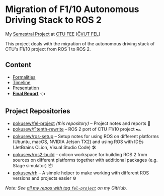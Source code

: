 # Migration of F1/10 Autonomous Driving Stack to ROS 2

My [Semestral Project](https://cw.fel.cvut.cz/wiki/courses/b4bproj6/start)
at [CTU FEE](https://fel.cvut.cz/en/) ([ČVUT FEL](https://fel.cvut.cz/cz/))

This project deals with the migration of the autonomous driving stack  of CTU's F1/10 project
from ROS 1 to ROS 2.


## Content

* [Formalities](./FORMAL.md)
* [Timeline](./TIMELINE.md)
* [Presentation](./presentation)
* **[Final Report](./final-report)** 👈


## Project Repositories

* [pokusew/fel-project](https://github.com/pokusew/fel-project) _(this repository)_
  – Project notes and reports 📝
* [pokusew/f1tenth-rewrite](https://github.com/pokusew/f1tenth-rewrite)
  – ROS 2 port of CTU F1/10 project 🏎
* [pokusew/ros-setup](https://github.com/pokusew/ros-setup) 
  – Setup notes for using ROS on different platforms (Ubuntu, macOS, NVIDIA Jetson TX2) and using ROS with
  IDEs (JetBrains CLion, Visual Studio Code) 🛠️
* [pokusew/ros2-build](https://github.com/pokusew/ros2-build) 
  – colcon workspace for building ROS 2 from sources on different platforms together with additional
  packages (e.g. Stage simulator) 📦
* [pokusew/rh](https://github.com/pokusew/rh)
  – A simple helper to make working with different ROS versions and projects easier ⚙️

_Note: See [all my repos with tag `fel-project`][my-fel-project-repos] on my GitHub._

[my-fel-project-repos]: https://github.com/pokusew?tab=repositories&q=topic%3Afel-project
